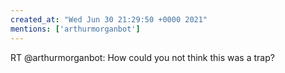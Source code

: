 ```yaml
---
created_at: "Wed Jun 30 21:29:50 +0000 2021"
mentions: ['arthurmorganbot']
---
```


RT @arthurmorganbot: How could you not think this was a trap?